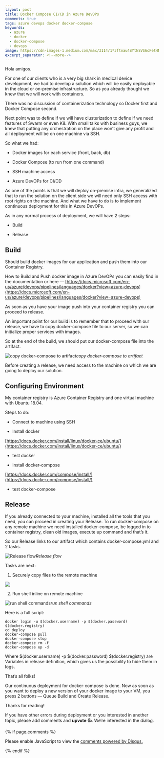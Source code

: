 ```yaml
---
layout: post
title: Docker Compose CI/CD in Azure DevOPs
comments: true
tags: azure devops docker docker-compose
keywords:
  - azure
  - docker
  - docker-compose
  - devops
image: https://cdn-images-1.medium.com/max/3114/1*3ftnau4BYtNSVS6cFet4Nw.png
excerpt_separator: <!--more-->
---
```


Hola amigos.

For one of our clients who is a very big shark in medical device development, we had to develop a solution which will be easily deployable in the cloud or on-premise infrastructure. So as you already thought we knew that we will work with containers.

There was no discussion of containerization technology so Docker first and Docker Compose second.

Next point was to define if we will have clusterization to define if we need features of Swarm or even K8. With small talks with business guys, we knew that putting any orchestration on the place won’t give any profit and all deployment will be on one machine via SSH.

<!--more-->

So what we had:

* Docker images for each service (front, back, db)

* Docker Compose (to run from one command)

* SSH machine access

* Azure DevOPs for CI/CD

As one of the points is that we will deploy on-premise infra, we generalized that to run the solution on the client side we will need only SSH access with root rights on the machine. And what we have to do is to implement continuous deployment for this in Azure DevOPs.

As in any normal process of deployment, we will have 2 steps:

* Build

* Release

## Build

Should build docker images for our application and push them into our Container Registry.

How to Build and Push docker image in Azure DevOPs you can easily find in the documentation or here — [https://docs.microsoft.com/en-us/azure/devops/pipelines/languages/docker?view=azure-devops](https://docs.microsoft.com/en-us/azure/devops/pipelines/languages/docker?view=azure-devops)

As soon as you have your image push into your container registry you can proceed to release.

An important point for our build is to remember that to proceed with our release, we have to copy docker-compose file to our server, so we can initialize proper services with images.

So at the end of the build, we should put our docker-compose file into the artifact.

![copy docker-compose to artifact](https://cdn-images-1.medium.com/max/3074/1*h_iSK--vH3azrIXES49hzA.png)*copy docker-compose to artifact*

Before creating a release, we need access to the machine on which we are going to deploy our solution.

## Configuring Environment

My container registry is Azure Container Registry and one virtual machine with Ubuntu 18.04.

Steps to do:

* Connect to machine using SSH

* Install docker

[https://docs.docker.com/install/linux/docker-ce/ubuntu/](https://docs.docker.com/install/linux/docker-ce/ubuntu/)

* test docker

* Install docker-compose

[https://docs.docker.com/compose/install/](https://docs.docker.com/compose/install/)

* test docker-compose

## Release

If you already connected to your machine, installed all the tools that you need, you can proceed in creating your Release. To run docker-compose on any remote machine we need installed docker-compose, be logged in to container registry, clean old images, execute up command and that’s it.

So our Release links to our artifact which contains docker-compose.yml and 2 tasks.

![Release flow](https://cdn-images-1.medium.com/max/2000/1*MD7gACgLowZHp5zeThfH3Q.png)*Release flow*

Tasks are next:

1. Securely copy files to the remote machine

![](https://cdn-images-1.medium.com/max/3080/1*xfHL8jp5AVjs1geRXNqOXQ.png)

2. Run shell inline on remote machine

![run shell commands](https://cdn-images-1.medium.com/max/3114/1*3ftnau4BYtNSVS6cFet4Nw.png)*run shell commands*

Here is a full script:

    docker login -u $(docker.username) -p $(docker.password) $(docker.registry) 
    cd deploy 
    docker-compose pull 
    docker-compose stop
    docker-compose rm -f
    docker-compose up -d

Where $(docker.username) -p $(docker.password) $(docker.registry) are Variables in release definition, which gives us the possibility to hide them in logs.

That’s all folks!

Our continuous deployment for docker-compose is done. Now as soon as you want to deploy a new version of your docker image to your VM, you press 2 buttons — Queue Build and Create Release.

Thanks for reading!

If you have other errors during deployment or you interested in another topic, please add comments and **upvote 👍**. We‘re interested in the dialog.

{% if page.comments %} 
<div id="disqus_thread"></div>
<script>

/**
*  RECOMMENDED CONFIGURATION VARIABLES: EDIT AND UNCOMMENT THE SECTION BELOW TO INSERT DYNAMIC VALUES FROM YOUR PLATFORM OR CMS.
*  LEARN WHY DEFINING THESE VARIABLES IS IMPORTANT: https://disqus.com/admin/universalcode/#configuration-variables*/
/*
var disqus_config = function () {
this.page.url = PAGE_URL;  // Replace PAGE_URL with your page's canonical URL variable
this.page.identifier = PAGE_IDENTIFIER; // Replace PAGE_IDENTIFIER with your page's unique identifier variable
};
*/
(function() { // DON'T EDIT BELOW THIS LINE
var d = document, s = d.createElement('script');
s.src = 'https://kutsyk.disqus.com/embed.js';
s.setAttribute('data-timestamp', +new Date());
(d.head || d.body).appendChild(s);
})();
</script>
<script id="dsq-count-scr" src="//kutsyk.disqus.com/count.js" async></script>    
<noscript>Please enable JavaScript to view the <a href="https://disqus.com/?ref_noscript">comments powered by Disqus.</a></noscript>
                            
{% endif %}

<script type="application/ld+json">
{
  "@context": "http://schema.org",
  "@type": "NewsArticle",
  "mainEntityOfPage": {
    "@type": "WebPage",
    "@id": "https://google.com/article"
  },
  "headline": "Docker Compose CI/CD in Azure DevOPs.",
  "image": [
    "https://cdn-images-1.medium.com/max/800/1*ezLkH8bj_59SICLI5Yv4xw.png",
   ],
  "datePublished": "2018-12-03T08:00:00+08:00",
  "dateModified": "2018-12-03T09:20:00+08:00",
  "author": {
    "@type": "Person",
    "name": "Vasyl Kutsyk"
  },
   "publisher": {
    "@type": "Organization",
    "name": "Kutsyk",
    "logo": {
      "@type": "ImageObject",
      "url": "https://kutsyk.github.io/images/main_photo.jpg"
    }
  },
  "description": "For one of our clients who is a very big shark in medical device development, we had to develop a solution which will be easily deployable in the cloud or on-premise infrastructure. So as you already thought we knew that we will work with containers."
}
</script>